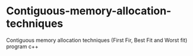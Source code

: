 # Contiguous-memory-allocation-techniques
Contiguous memory allocation techniques (First Fir, Best Fit and Worst fit) program c++
